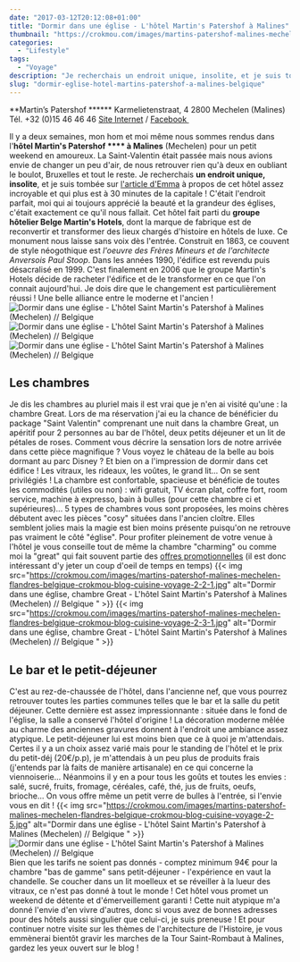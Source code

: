 ```yaml
---
date: "2017-03-12T20:12:08+01:00"
title: "Dormir dans une église - L'hôtel Martin's Patershof à Malines"
thumbnail: "https://crokmou.com/images/martins-patershof-malines-mechelen-flandres-belgique-crokmou-blog-cuisine-voyage-2-6.jpg"
categories:
  - "Lifestyle"
tags:
  - "Voyage"
description: "Je recherchais un endroit unique, insolite, et je suis tombée sur l'hôtel Saint Martin's Patershof **** à Malines (Mechelen)..."
slug: "dormir-eglise-hotel-martins-patershof-a-malines-belgique"
---
```


**Martin’s Patershof ****** Karmelietenstraat, 4 2800 Mechelen (Malines) Tél. +32 (0)15 46 46 46 [Site Internet](http://www.martinshotels.com/fr/hotel/martins-patershof) / [Facebook ](https://www.facebook.com/MartinsPatershof)

Il y a deux semaines, mon hom et moi même nous sommes rendus dans l'**hôtel Martin's Patershof **** à Malines** (Mechelen) pour un petit weekend en amoureux. La Saint-Valentin était passée mais nous avions envie de changer un peu d'air, de nous retrouver rien qu'à deux en oubliant le boulot, Bruxelles et tout le reste. Je recherchais **un endroit unique, insolite**, et je suis tombée sur [l'article d'Emma](https://www.augoutdemma.be/34462-dormir-dans-une-eglise-a-lhotel-martins-patershof-a-malines) à propos de cet hôtel assez incroyable et qui plus est à 30 minutes de la capitale ! C'était l'endroit parfait, moi qui ai toujours apprécié la beauté et la grandeur des églises, c'était exactement ce qu'il nous fallait. Cet hôtel fait parti du **groupe hôtelier Belge Martin's Hotels**, dont la marque de fabrique est de reconvertir et transformer des lieux chargés d'histoire en hôtels de luxe. Ce monument nous laisse sans voix dès l'entrée. Construit en 1863, ce couvent de style néogothique est _l'oeuvre des Frères Mineurs et de l'architecte Anversois Paul Stoop_. Dans les années 1990, l'édifice est revendu puis désacralisé en 1999\. C'est finalement en 2006 que le groupe Martin's Hotels décide de racheter l'édifice et de le transformer en ce que l'on connait aujourd'hui. Je dois dire que le changement est particulièrement réussi ! Une belle alliance entre le moderne et l'ancien ! ![Dormir dans une église - L'hôtel Saint Martin's Patershof à Malines (Mechelen) // Belgique](https://crokmou.com/images/martins-patershof-malines-mechelen-flandres-belgique-crokmou-blog-cuisine-voyage-2-4.jpg) ![Dormir dans une église - L'hôtel Saint Martin's Patershof à Malines (Mechelen) // Belgique](https://crokmou.com/images/martins-patershof-malines-mechelen-flandres-belgique-crokmou-blog-cuisine-voyage-2-1-1.jpg)![Dormir dans une église - L'hôtel Saint Martin's Patershof à Malines (Mechelen) // Belgique](https://crokmou.com/images/martins-patershof-malines-mechelen-flandres-belgique-crokmou-blog-cuisine-voyage-1.jpg)

## Les chambres

Je dis les chambres au pluriel mais il est vrai que je n'en ai visité qu'une : la chambre Great. Lors de ma réservation j'ai eu la chance de bénéficier du package "Saint Valentin" comprenant une nuit dans la chambre Great, un apéritif pour 2 personnes au bar de l'hôtel, deux petits déjeuner et un lit de pétales de roses. Comment vous décrire la sensation lors de notre arrivée dans cette pièce magnifique ? Vous voyez le château de la belle au bois dormant au parc Disney ? Et bien on a l'impression de dormir dans cet édifice ! Les vitraux, les rideaux, les voûtes, le grand lit... On se sent privilégiés ! La chambre est confortable, spacieuse et bénéficie de toutes les commodités (utiles ou non) : wifi gratuit, TV écran plat, coffre fort, room service, machine à expresso, bain à bulles (pour cette chambre ci et supérieures)... 5 types de chambres vous sont proposées, les moins chères débutent avec les pièces "cosy" situées dans l'ancien cloître. Elles semblent jolies mais la magie est bien moins présente puisqu'on ne retrouve pas vraiment le côté "église". Pour profiter pleinement de votre venue à l'hôtel je vous conseille tout de même la chambre "charming" ou comme moi la "great" qui fait souvent partie des [offres promotionnelles](http://www.martinshotels.com/fr/hotel/martins-patershof/special-offers) (il est donc intéressant d'y jeter un coup d'oeil de temps en temps) {{< img src="https://crokmou.com/images/martins-patershof-malines-mechelen-flandres-belgique-crokmou-blog-cuisine-voyage-2-2-1.jpg" alt="Dormir dans une église, chambre Great - L'hôtel Saint Martin's Patershof à Malines (Mechelen) // Belgique " >}} {{< img src="https://crokmou.com/images/martins-patershof-malines-mechelen-flandres-belgique-crokmou-blog-cuisine-voyage-2-3-1.jpg" alt="Dormir dans une église, chambre Great - L'hôtel Saint Martin's Patershof à Malines (Mechelen) // Belgique " >}}

## Le bar et le petit-déjeuner

C'est au rez-de-chaussée de l'hôtel, dans l'ancienne nef, que vous pourrez retrouver toutes les parties communes telles que le bar et la salle du petit déjeuner. Cette dernière est assez impressionnante : située dans le fond de l'église, la salle a conservé l'hôtel d'origine ! La décoration moderne mêlée au charme des anciennes gravures donnent à l'endroit une ambiance assez atypique. Le petit-déjeuner lui est moins bien que ce à quoi je m'attendais. Certes il y a un choix assez varié mais pour le standing de l'hôtel et le prix du petit-déj (20€/p.p), je m'attendais à un peu plus de produits frais (j'entends par là faits de manière artisanale) en ce qui concerne la viennoiserie... Néanmoins il y en a pour tous les goûts et toutes les envies : salé, sucré, fruits, fromage, céréales, café, thé, jus de fruits, oeufs, brioche... On vous offre même un petit verre de bulles à l'entrée, si l'envie vous en dit ! {{< img src="https://crokmou.com/images/martins-patershof-malines-mechelen-flandres-belgique-crokmou-blog-cuisine-voyage-2-5.jpg" alt="Dormir dans une église - L'hôtel Saint Martin's Patershof à Malines (Mechelen) // Belgique " >}} ![Dormir dans une église - L'hôtel Saint Martin's Patershof à Malines (Mechelen) // Belgique ](https://crokmou.com/images/martins-patershof-malines-mechelen-flandres-belgique-crokmou-blog-cuisine-voyage-2.jpg) Bien que les tarifs ne soient pas donnés - comptez minimum 94€ pour la chambre "bas de gamme" sans petit-déjeuner - l'expérience en vaut la chandelle. Se coucher dans un lit moelleux et se réveiller à la lueur des vitraux, ce n'est pas donné à tout le monde ! Cet hôtel vous promet un weekend de détente et d'émerveillement garanti ! Cette nuit atypique m'a donné l'envie d'en vivre d'autres, donc si vous avez de bonnes adresses pour des hôtels aussi singulier que celui-ci, je suis preneuse ! Et pour continuer notre visite sur les thèmes de l'architecture de l'Histoire, je vous emmènerai bientôt gravir les marches de la Tour Saint-Rombaut à Malines, gardez les yeux ouvert sur le blog !